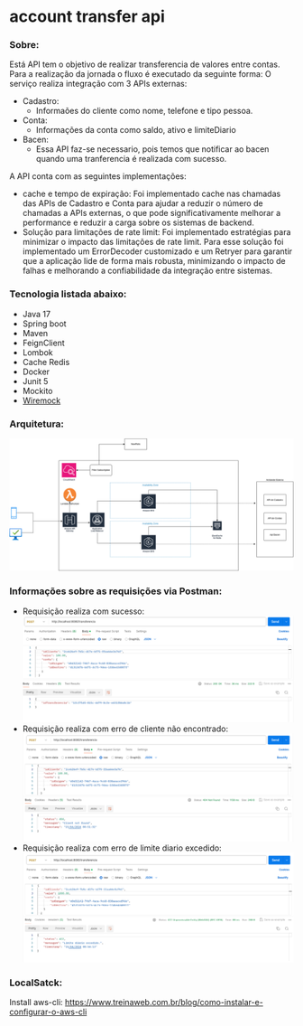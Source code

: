 # account transfer api

### Sobre:
Está API tem o objetivo de realizar transferencia de valores entre contas.
Para a realização da jornada o fluxo é executado da seguinte forma: O serviço realiza integração com 3 APIs externas:  
* Cadastro:
  * Informaões do cliente como nome, telefone e tipo pessoa.
* Conta:
  * Informações da conta como saldo, ativo e limiteDiario
* Bacen:
  * Essa API faz-se necessario, pois temos que notificar ao bacen quando uma tranferencia é realizada com sucesso.

A API conta com as seguintes implementações:
* cache e tempo de expiração: Foi implementado cache nas chamadas das APIs de Cadastro e Conta para ajudar a reduzir o número de chamadas a APIs externas, o que pode significativamente melhorar a performance e reduzir a carga sobre os sistemas de backend.
* Solução para limitações de rate limit: Foi implementado estratégias para minimizar o impacto das limitações de rate limit. Para esse solução foi implementado um ErrorDecoder customizado e um Retryer para garantir que a aplicação lide de forma mais robusta, minimizando o impacto de falhas e melhorando a confiabilidade da integração entre sistemas.

### Tecnologia listada abaixo:

* Java 17
* Spring boot
* Maven
* FeignClient
* Lombok
* Cache Redis
* Docker
* Junit 5
* Mockito
* [Wiremock](https://wiremock.org/)

### 

### Arquitetura:
![Alt text](/documentacao/arch.png "Optional title")

### Informações sobre as requisições via Postman:
* Requisição realiza com sucesso:
  ![Alt text](/documentacao/Sucesso.png "Optional title")
* Requisição realiza com erro de cliente não encontrado:
  ![Alt text](/documentacao/erro_cliente.png "Optional title") 
* Requisição realiza com erro  de limite diario excedido:
  ![Alt text](/documentacao/erro_limite.png "Optional title")  


### LocalSatck:  
Install aws-cli: https://www.treinaweb.com.br/blog/como-instalar-e-configurar-o-aws-cli



